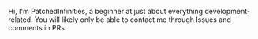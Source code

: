 Hi, I'm PatchedInfinities, a beginner at just about everything development-related.
You will likely only be able to contact me through Issues and comments in PRs.
